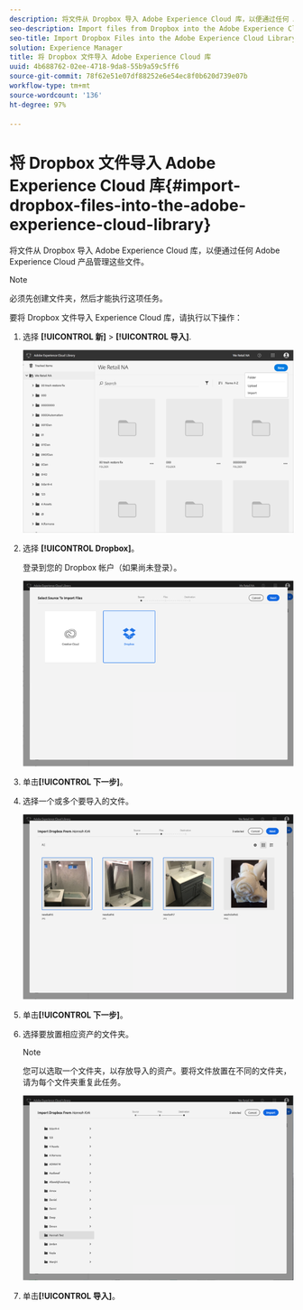 ```yaml
---
description: 将文件从 Dropbox 导入 Adobe Experience Cloud 库，以便通过任何 Adobe Experience Cloud 产品管理这些文件。
seo-description: Import files from Dropbox into the Adobe Experience Cloud Library to manage them from any Adobe Experience Cloud product.
seo-title: Import Dropbox Files into the Adobe Experience Cloud Library
solution: Experience Manager
title: 将 Dropbox 文件导入 Adobe Experience Cloud 库
uuid: 4b688762-02ee-4718-9da8-55b9a59c5ff6
source-git-commit: 78f62e51e07df88252e6e54ec8f0b620d739e07b
workflow-type: tm+mt
source-wordcount: '136'
ht-degree: 97%

---
```



# 将 Dropbox 文件导入 Adobe Experience Cloud 库{#import-dropbox-files-into-the-adobe-experience-cloud-library}

将文件从 Dropbox 导入 Adobe Experience Cloud 库，以便通过任何 Adobe Experience Cloud 产品管理这些文件。

>[!NOTE]
>
>必须先创建文件夹，然后才能执行这项任务。

要将 Dropbox 文件导入 Experience Cloud 库，请执行以下操作：

1. 选择 **[!UICONTROL 新]** > **[!UICONTROL 导入]**.

   ![](assets/library_new_folder_upload.png)

1. 选择 **[!UICONTROL Dropbox]**。

   登录到您的 Dropbox 帐户（如果尚未登录）。

   ![](assets/library_import_db.png)

1. 单击&#x200B;**[!UICONTROL 下一步]**。
1. 选择一个或多个要导入的文件。

   ![](assets/library_import_db_files_selected.png)

1. 单击&#x200B;**[!UICONTROL 下一步]**。
1. 选择要放置相应资产的文件夹。

   >[!NOTE]
   >
   >您可以选取一个文件夹，以存放导入的资产。要将文件放置在不同的文件夹，请为每个文件夹重复此任务。

   ![](assets/library_import_db_folder_select.png)

1. 单击&#x200B;**[!UICONTROL 导入]**。

